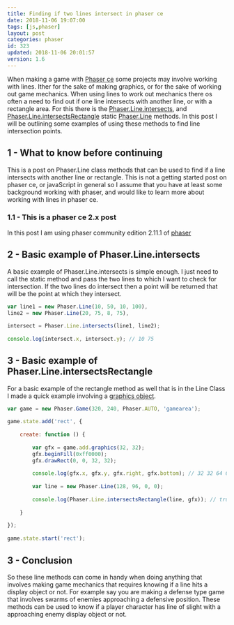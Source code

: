 ```yaml
---
title: Finding if two lines intersect in phaser ce
date: 2018-11-06 19:07:00
tags: [js,phaser]
layout: post
categories: phaser
id: 323
updated: 2018-11-06 20:01:57
version: 1.6
---
```


When making a game with [Phaser ce](https://photonstorm.github.io/phaser-ce/) some projects may involve working with lines. Ither for the sake of making graphics, or for the sake of working out game mechanics. When using lines to work out mechanics there os often a need to find out if one line intersects with another line, or with a rectangle area. For this there is the [Phaser.Line.intersects](https://photonstorm.github.io/phaser-ce/Phaser.Line.html#_intersects), and [Phaser.Line.intersectsRectangle](https://photonstorm.github.io/phaser-ce/Phaser.Line.html#_intersectsRectangle) static [Phaser.Line](/2017/10/28/phaser-line/) methods. In this post I will be outlining some examples of using these methods to find line intersection points.

<!-- more -->

## 1 - What to know before continuing

This is a post on Phaser.Line class methods that can be used to find if a line intersects with another line or rectangle. This is not a getting started post on phaser ce, or javaScript in general so I assume that you have at least some background working with phaser, and would like to learn more about working with lines in phaser ce.

### 1.1 - This is a phaser ce 2.x post

In this post I am using phaser community edition 2.11.1 of [phaser](http://phaser.io/)

## 2 - Basic example of Phaser.Line.intersects

A basic example of Phaser.Line.intersects is simple enough. I just need to call the static method and pass the two lines to which I want to check for intersection. If the two lines do intersect then a point will be returned that will be the point at which they intersect.

```js
var line1 = new Phaser.Line(10, 50, 10, 100),
line2 = new Phaser.Line(20, 75, 8, 75),
 
intersect = Phaser.Line.intersects(line1, line2);
 
console.log(intersect.x, intersect.y); // 10 75
```

## 3 - Basic example of Phaser.Line.intersectsRectangle

For a basic example of the rectangle method as well that is in the Line Class I made a quick example involving a [graphics object](/2017/10/21/phaser-graphics/).

```js
var game = new Phaser.Game(320, 240, Phaser.AUTO, 'gamearea');
 
game.state.add('rect', {
 
    create: function () {
 
        var gfx = game.add.graphics(32, 32);
        gfx.beginFill(0xff0000);
        gfx.drawRect(0, 0, 32, 32);
 
        console.log(gfx.x, gfx.y, gfx.right, gfx.bottom); // 32 32 64 64
 
        var line = new Phaser.Line(128, 96, 0, 0);
 
        console.log(Phaser.Line.intersectsRectangle(line, gfx)); // true
 
    }
 
});
 
game.state.start('rect');
```

## 3 - Conclusion

So these line methods can come in handy when doing anything that involves making game mechanics that requires knowing if a line hits a display object or not. For example say you are making a defense type game that involves swarms of enemies approaching a defensive position. These methods can be used to know if a player character has line of slight with a approaching enemy display object or not.

